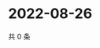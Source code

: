 # 2022-08-26

共 0 条

<!-- BEGIN WEIBO -->
<!-- 最后更新时间 Fri Aug 26 2022 21:34:28 GMT+0800 (China Standard Time) -->

<!-- END WEIBO -->
